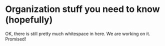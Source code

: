 # Organization stuff you need to know (hopefully)
OK, there is still pretty much whitespace in here. We are working on it. Promised!
